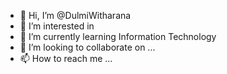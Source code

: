 - 👋 Hi, I’m @DulmiWitharana
- 👀 I’m interested in 
- 🌱 I’m currently learning Information Technology
- 💞️ I’m looking to collaborate on ...
- 📫 How to reach me ...

<!---
DulmiWitharana/DulmiWitharana is a ✨ special ✨ repository because its `README.md` (this file) appears on your GitHub profile.
You can click the Preview link to take a look at your changes.
--->
